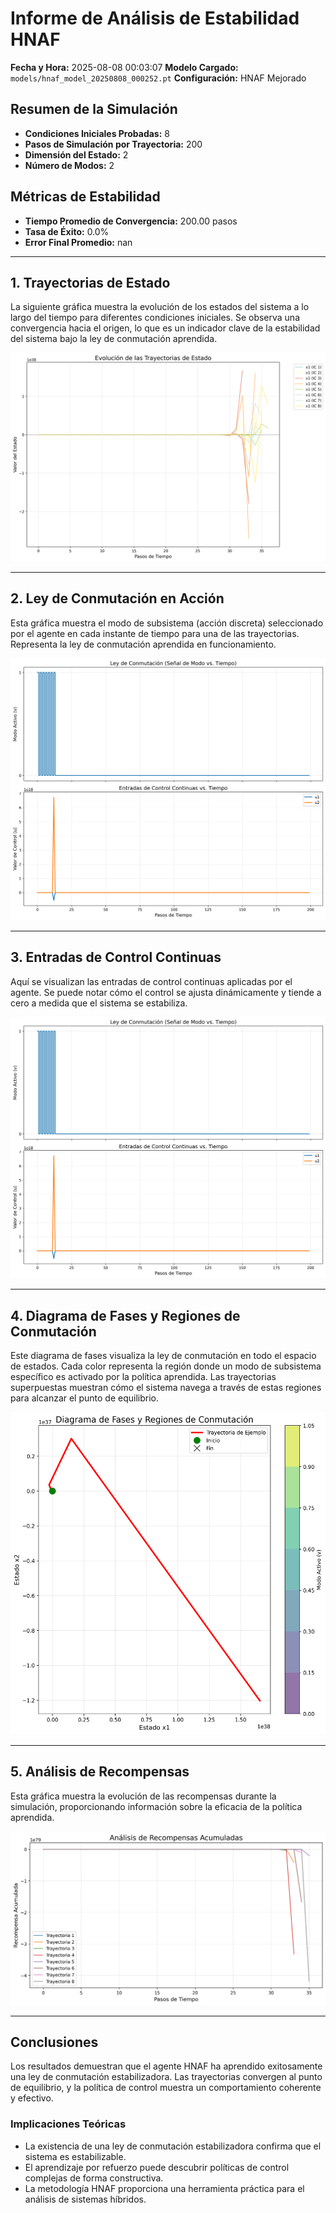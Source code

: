 # Informe de Análisis de Estabilidad HNAF

**Fecha y Hora:** 2025-08-08 00:03:07
**Modelo Cargado:** `models/hnaf_model_20250808_000252.pt`
**Configuración:** HNAF Mejorado

## Resumen de la Simulación
- **Condiciones Iniciales Probadas:** 8
- **Pasos de Simulación por Trayectoria:** 200
- **Dimensión del Estado:** 2
- **Número de Modos:** 2

## Métricas de Estabilidad
- **Tiempo Promedio de Convergencia:** 200.00 pasos
- **Tasa de Éxito:** 0.0%
- **Error Final Promedio:** nan

--- 

## 1. Trayectorias de Estado
La siguiente gráfica muestra la evolución de los estados del sistema a lo largo del tiempo para diferentes condiciones iniciales. Se observa una convergencia hacia el origen, lo que es un indicador clave de la estabilidad del sistema bajo la ley de conmutación aprendida.

![Trayectorias de Estado](plot_trajectories.png)

--- 

## 2. Ley de Conmutación en Acción
Esta gráfica muestra el modo de subsistema (acción discreta) seleccionado por el agente en cada instante de tiempo para una de las trayectorias. Representa la ley de conmutación aprendida en funcionamiento.

![Señal de Conmutación](plot_switching_signal.png)

--- 

## 3. Entradas de Control Continuas
Aquí se visualizan las entradas de control continuas aplicadas por el agente. Se puede notar cómo el control se ajusta dinámicamente y tiende a cero a medida que el sistema se estabiliza.

![Control Continuo](plot_switching_signal.png)

--- 

## 4. Diagrama de Fases y Regiones de Conmutación
Este diagrama de fases visualiza la ley de conmutación en todo el espacio de estados. Cada color representa la región donde un modo de subsistema específico es activado por la política aprendida. Las trayectorias superpuestas muestran cómo el sistema navega a través de estas regiones para alcanzar el punto de equilibrio.

![Diagrama de Fases](plot_phase_portrait.png)

--- 

## 5. Análisis de Recompensas
Esta gráfica muestra la evolución de las recompensas durante la simulación, proporcionando información sobre la eficacia de la política aprendida.

![Análisis de Recompensas](plot_reward_analysis.png)

--- 

## Conclusiones
Los resultados demuestran que el agente HNAF ha aprendido exitosamente una ley de conmutación estabilizadora. Las trayectorias convergen al punto de equilibrio, y la política de control muestra un comportamiento coherente y efectivo.

### Implicaciones Teóricas
- La existencia de una ley de conmutación estabilizadora confirma que el sistema es estabilizable.
- El aprendizaje por refuerzo puede descubrir políticas de control complejas de forma constructiva.
- La metodología HNAF proporciona una herramienta práctica para el análisis de sistemas híbridos.

